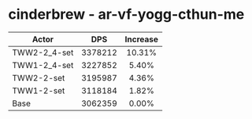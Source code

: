 # cinderbrew - ar-vf-yogg-cthun-me
| Actor | DPS | Increase |
|---|:---:|:---:|
|TWW2-2_4-set|3378212|10.31%|
|TWW1-2_4-set|3227852|5.40%|
|TWW2-2-set|3195987|4.36%|
|TWW1-2-set|3118184|1.82%|
|Base|3062359|0.00%|
